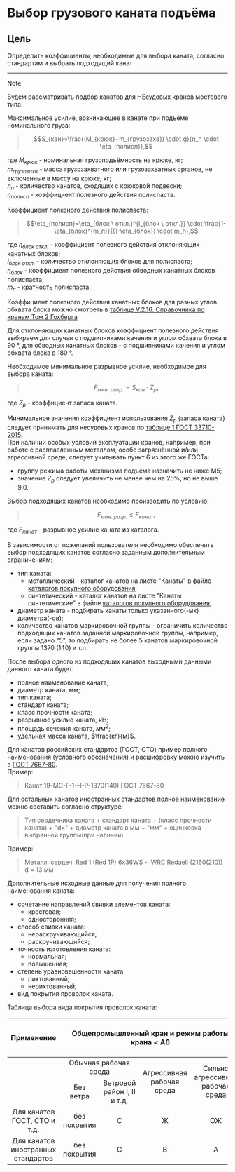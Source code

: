 # Выбор грузового каната подъёма

## Цель
Определить коэффициенты, необходимые для выбора каната, согласно стандартам и выбрать подходящий канат
___


> [!NOTE]
> Будем рассматривать подбор канатов для НЕсудовых кранов мостового типа.

Максимальное усилие, возникающее в канате при подъёме номинального груза:
> $$S_{кан}=\frac{(M_{крюк}+m_{грузозахв}) \cdot g}{n_п \cdot \eta_{полисп}},$$

где $M_{крюк}$ - номинальная грузоподъёмность на крюке, кг;  
$m_{грузозахв}$ - масса грузозахватного или грузозахватных органов, не включенные в массу на крюке, кг;  
$n_п$ - количество канатов, сходящих с крюковой подвески;  
$\eta_{полисп}$ - коэффициент полезного действия полиспаста.

Коэффициент полезного действия полиспаста:
> $$\eta_{полисп}=\eta_{блок \ откл.}^{i_{блок \ откл.}} \cdot \frac{1-\eta_{блок}^{m_п}}{(1-\eta_{блок}) \cdot m_п},$$

где $\eta_{блок \ откл.}$ - коэффициент полезного действия отклоняющих канатных блоков;  
$i_{блок \ откл.}$ - количество отклоняющих блоков для полиспаста;  
$\eta_{блок}$ - коэффициент полезного действия обводных канатных блоков полиспаста;  
$m_п$ - [кратность полиспаста](/design/docs/algorithm/part02/chapter_03_choose_hoisting_tackle.md).

Коэффициент полезного действия канатных блоков для разных углов обхвата блока можно смотреть в [таблице V.2.16. Справочника по кранам Том 2 Гохберга](/references/Gokhberg.%20A%20guide%20to%20cranes.Volume%202..djvu) 

Для отклоняющих канатных блоков коэффициент полезного действия выбираем для  случая с подшипниками качения и углом обхвата блока в 90 &deg;, для обводных канатных блоков - с подшипниками качения и углом обхвата блока в 180 &deg;.

Необходимое минимальное разрывное усилие, необходимое для выбора каната:
> $$F_{мин.\ разр.}=S_{кан} \cdot Z_p,$$

где $Z_p$ - коэффициент запаса каната.

Минимальное значения коэффициент использования $Z_p$ (запаса каната) следует принимать для несудовых кранов по [таблице 1 ГОСТ 33710-2015](/references/GOST%2033710-2015.pdf).  
При наличии особых условий эксплуатации кранов, например, при работе с расплавленным металлом, особо загрязнённой и/или агрессивной среде, следует учитывать пункт 6 из этого же ГОСТа:

* группу режима работы механизма подъёма назначить не ниже M5;
* значение $Z_p$ следует увеличить не менее чем на 25%, но не выше 9,0.

Выбор подходящих канатов необходимо производить по условию:
> $$F_{мин.\ разр.} \leq F_{канат},$$

где $F_{канат}$ - разрывное усилие каната из каталога.

В зависимости от пожеланий пользователя необходимо обеспечить выбор подходящих канатов согласно заданным дополнительным ограничениям:

* тип каната:
    * металлический - каталог канатов на листе "Канаты" в файле [каталогов покупного оборудования](/docs/catalogsPurchasedEquipment.xlsx);
    * синтетический - каталог канатов на листе "Канаты синтетические" в файле [каталогов покупного оборудования](/docs/catalogsPurchasedEquipment.xlsx);
* диаметр каната - подбирать канаты только указанного(-ых) диаметра(-ов);
* количество канатов маркировочной группы - ограничить количество подходящих канатов заданной маркировочной группы, например, если задано "5", то подбирать не более 5 канатов маркировочной группы 1370 (140) и т.п.

После выбора одного из подходящих канатов выходными данными данного каната будет:

* полное наименование каната;
* диаметр каната, мм;
* тип каната;
* стандарт каната;
* класс прочности каната;
* разрывное усилие каната, кН;
* площадь сечения каната, $мм^2$;
* удельная масса каната, $\frac{кг}{м}$.

Для канатов российских стандартов (ГОСТ, СТО) пример полного наименования (условного обозначения) и расшифровку можно изучить в [ГОСТ 7667-80](/references/GOST%207667-80.pdf).  
Пример:
> Канат 19-МС-Г-1-Н-Р-1370(140) ГОСТ 7667-80

Для остальных канатов иностранных стандартов полное наименование можно составить согласно структуре:
> Тип сердечника каната + стандарт каната + (класс прочности каната) + "d=" + диаметр каната в мм + "мм" + оцинковка выбранной группы(при наличии)

Пример:
> Металл. сердеч. Red 1 (Red 1P) 6x36WS - IWRC Redaeli (2160(210)) d = 13 мм

Дополнительные исходные данные для получения полного наименования каната:

* сочетание направлений свивки элементов каната:
    * крестовая;
    * односторонняя;
* способ свивки каната:
    * нераскручивающийся;
    * раскручивающийся;
* точность изготовления каната:
    * нормальная;
    * повышенная;
* степень уравновешенности каната:
    * рихтованный;
    * нерихтованный;
* вид покрытия проволок каната.

Таблица выбора вида покрытия проволок каната:
<table>
    <thead>
        <tr>
            <th align="center">Применение</th>
            <th colspan=4 align="center">Общепромышленный кран и режим работы крана < A6</th>
            <th align="center">Металлургический/Специальный кран и/или режим работы крана &ge;  A6</th>
        </tr>
    </thead>
    <tbody>
        <tr>
            <td rowspan=2></td>
            <td colspan=2 align="center">Обычная рабочая среда</td>
            <td rowspan=2 align="center">Агрессивная рабочая среда</td>
            <td rowspan=2 align="center">Сильно агрессивная рабочая среда</td>
            <td rowspan=2></td>
        </tr>
        <tr>
            <td align="center">Без ветра</td>
            <td align="center">Ветровой район I, II и т.д.</td>
        </tr>
        <tr>
            <td align="center">Для канатов ГОСТ, СТО и т.д.</td>
            <td align="center">без покрытия</td>
            <td align="center">С</td>
            <td align="center">Ж</td>
            <td align="center">ОЖ</td>
            <td align="center">ОЖ</td>
        </tr>
        <tr>
            <td align="center">Для канатов иностранных стандартов</td>
            <td align="center">без покрытия</td>
            <td align="center">C</td>
            <td align="center">B</td>
            <td align="center">A</td>
            <td align="center">A</td>
        </tr>                 
    </tbody>
</table>

